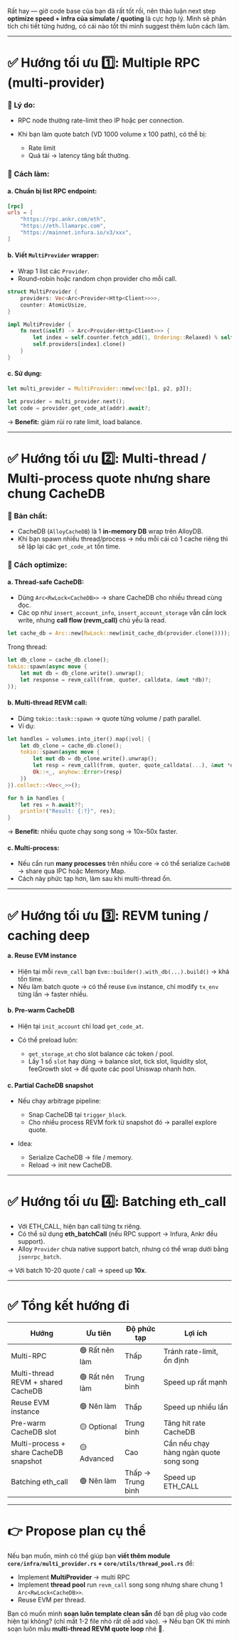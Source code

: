 Rất hay — giờ code base của bạn đã rất tốt rồi, nên thảo luận next step **optimize speed + infra của simulate / quoting** là cực hợp lý.
Mình sẽ phân tích chi tiết từng hướng, có cái nào tốt thì mình suggest thêm luôn cách làm.

---

# ✅ Hướng tối ưu 1️⃣: **Multiple RPC (multi-provider)**

### 📌 Lý do:

* RPC node thường rate-limit theo IP hoặc per connection.
* Khi bạn làm quote batch (VD 1000 volume x 100 path), có thể bị:

  * Rate limit
  * Quá tải → latency tăng bất thường.

### 📌 Cách làm:

#### a. Chuẩn bị list RPC endpoint:

```toml
[rpc]
urls = [
    "https://rpc.ankr.com/eth",
    "https://eth.llamarpc.com",
    "https://mainnet.infura.io/v3/xxx",
]
```

#### b. Viết `MultiProvider` wrapper:

* Wrap 1 list các `Provider`.
* Round-robin hoặc random chọn provider cho mỗi call.

```rust
struct MultiProvider {
    providers: Vec<Arc<Provider<Http<Client>>>>,
    counter: AtomicUsize,
}

impl MultiProvider {
    fn next(&self) -> Arc<Provider<Http<Client>>> {
        let index = self.counter.fetch_add(1, Ordering::Relaxed) % self.providers.len();
        self.providers[index].clone()
    }
}
```

#### c. Sử dụng:

```rust
let multi_provider = MultiProvider::new(vec![p1, p2, p3]);

let provider = multi_provider.next();
let code = provider.get_code_at(addr).await?;
```

→ **Benefit:** giảm rủi ro rate limit, load balance.

---

# ✅ Hướng tối ưu 2️⃣: **Multi-thread / Multi-process quote nhưng share chung CacheDB**

### 📌 Bản chất:

* CacheDB (`AlloyCacheDB`) là 1 **in-memory DB** wrap trên AlloyDB.
* Khi bạn spawn nhiều thread/process → nếu mỗi cái có 1 cache riêng thì sẽ lặp lại các `get_code_at` tốn time.

### 📌 Cách optimize:

#### a. **Thread-safe CacheDB**:

* Dùng `Arc<RwLock<CacheDB>>` → share CacheDB cho nhiều thread cùng đọc.
* Các op như `insert_account_info`, `insert_account_storage` vẫn cần lock write, nhưng **call flow (revm\_call)** chủ yếu là read.

```rust
let cache_db = Arc::new(RwLock::new(init_cache_db(provider.clone())));
```

Trong thread:

```rust
let db_clone = cache_db.clone();
tokio::spawn(async move {
    let mut db = db_clone.write().unwrap();
    let response = revm_call(from, quoter, calldata, &mut *db)?;
});
```

#### b. **Multi-thread REVM call:**

* Dùng `tokio::task::spawn` → quote từng volume / path parallel.
* Ví dụ:

```rust
let handles = volumes.into_iter().map(|vol| {
    let db_clone = cache_db.clone();
    tokio::spawn(async move {
        let mut db = db_clone.write().unwrap();
        let resp = revm_call(from, quoter, quote_calldata(...), &mut *db)?;
        Ok::<_, anyhow::Error>(resp)
    })
}).collect::<Vec<_>>();

for h in handles {
    let res = h.await??;
    println!("Result: {:?}", res);
}
```

→ **Benefit:** nhiều quote chạy song song → 10x–50x faster.

#### c. Multi-process:

* Nếu cần run **many processes** trên nhiều core → có thể serialize `CacheDB` → share qua IPC hoặc Memory Map.
* Cách này phức tạp hơn, làm sau khi multi-thread ổn.

---

# ✅ Hướng tối ưu 3️⃣: **REVM tuning / caching deep**

#### a. **Reuse EVM instance**

* Hiện tại mỗi `revm_call` bạn `Evm::builder().with_db(...).build()` → khá tốn time.
* Nếu làm batch quote → có thể reuse `Evm` instance, chỉ modify `tx_env` từng lần → faster nhiều.

#### b. **Pre-warm CacheDB**

* Hiện tại `init_account` chỉ load `get_code_at`.
* Có thể preload luôn:

  * `get_storage_at` cho slot balance các token / pool.
  * Lấy 1 số `slot` hay dùng → balance slot, tick slot, liquidity slot, feeGrowth slot → để quote các pool Uniswap nhanh hơn.

#### c. **Partial CacheDB snapshot**

* Nếu chạy arbitrage pipeline:

  * Snap CacheDB tại `trigger_block`.
  * Cho nhiều process REVM fork từ snapshot đó → parallel explore quote.

* Idea:

  * Serialize CacheDB → file / memory.
  * Reload → init new CacheDB.

---

# ✅ Hướng tối ưu 4️⃣: **Batching eth\_call**

* Với ETH\_CALL, hiện bạn call từng tx riêng.
* Có thể sử dụng **eth\_batchCall** (nếu RPC support → Infura, Ankr đều support).
* Alloy `Provider` chưa native support batch, nhưng có thể wrap dưới bằng `jsonrpc_batch`.

→ Với batch 10-20 quote / call → speed up **10x**.

---

# ✅ Tổng kết hướng đi

| Hướng                                  | Ưu tiên        | Độ phức tạp       | Lợi ích                                |
| -------------------------------------- | -------------- | ----------------- | -------------------------------------- |
| Multi-RPC                              | 🟢 Rất nên làm | Thấp              | Tránh rate-limit, ổn định              |
| Multi-thread REVM + shared CacheDB     | 🟢 Rất nên làm | Trung bình        | Speed up rất mạnh                      |
| Reuse EVM instance                     | 🟢 Nên làm     | Thấp              | Speed up nhiều lần                     |
| Pre-warm CacheDB slot                  | 🟡 Optional    | Trung bình        | Tăng hit rate CacheDB                  |
| Multi-process + share CacheDB snapshot | 🟡 Advanced    | Cao               | Cần nếu chạy hàng ngàn quote song song |
| Batching eth\_call                     | 🟢 Nên làm     | Thấp → Trung bình | Speed up ETH\_CALL                     |

---

# 👉 Propose plan cụ thể

Nếu bạn muốn, mình có thể giúp bạn **viết thêm module `core/infra/multi_provider.rs` + `core/utils/thread_pool.rs`** để:

* Implement **MultiProvider** → multi RPC
* Implement **thread pool** run `revm_call` song song nhưng share chung 1 `Arc<RwLock<CacheDB>>`.
* Reuse EVM per thread.

Bạn có muốn mình **soạn luôn template clean sẵn** để bạn dễ plug vào code hiện tại không? (chỉ mất 1-2 file nhỏ rất dễ add vào).
→ Nếu bạn OK thì mình soạn luôn mẫu **multi-thread REVM quote loop** nhé 🚀.

